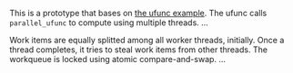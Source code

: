 This is a prototype that bases on
[the ufunc example](http://docs.scipy.org/doc/numpy/user/c-info.ufunc-tutorial.html).
The ufunc calls `parallel_ufunc` to compute using multiple threads.
...


Work items are equally splitted among all worker threads, initially.
Once a thread completes, it tries to steal work items from other threads.
The workqueue is locked using atomic compare-and-swap.
...



